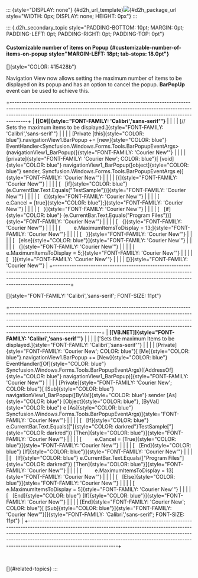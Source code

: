 ::: {style="DISPLAY: none"}
[](ms-xhelp:///?Id=d2h_url_template){#d2h_url_template}![](!package_url!){#d2h_package_url style="WIDTH: 0px; DISPLAY: none; HEIGHT: 0px"}
:::

::: {.d2h_secondary_topic style="PADDING-BOTTOM: 10pt; MARGIN: 0pt; PADDING-LEFT: 0pt; PADDING-RIGHT: 0pt; PADDING-TOP: 0pt"}
#### Customizable number of items on Popup {#customizable-number-of-items-on-popup style="MARGIN-LEFT: 18pt; tab-stops: 18.0pt"}

[]{style="COLOR: #15428b"} 

Navigation View now allows setting the maximum number of items to be displayed on its popup and has an option to cancel the popup. **BarPopUp** event can be used to achieve this.

+-------------------------------------------------------------------------------------------------------------------------------------------------------------------------------------------------------------------------------------------------+
| **[\[C#\]]{style="FONT-FAMILY: 'Calibri','sans-serif'"}**                                                                                                                                                                                       |
|                                                                                                                                                                                                                                                 |
| [// Sets the maximum items to be displayed.]{style="FONT-FAMILY: 'Calibri','sans-serif'"}                                                                                                                                                       |
|                                                                                                                                                                                                                                                 |
| [Private [this]{style="COLOR: blue"}.navigationView1.BarPopup += [new]{style="COLOR: blue"} EventHandler\<Syncfusion.Windows.Forms.Tools.BarPopupEventArgs\>(navigationView1_BarPopup)]{style="FONT-FAMILY: 'Courier New'"}                     |
|                                                                                                                                                                                                                                                 |
| [private]{style="FONT-FAMILY: 'Courier New'; COLOR: blue"}[ [void]{style="COLOR: blue"} navigationView1_BarPopup([object]{style="COLOR: blue"} sender, Syncfusion.Windows.Forms.Tools.BarPopupEventArgs e)]{style="FONT-FAMILY: 'Courier New'"} |
|                                                                                                                                                                                                                                                 |
| [{]{style="FONT-FAMILY: 'Courier New'"}                                                                                                                                                                                                         |
|                                                                                                                                                                                                                                                 |
| [   [if]{style="COLOR: blue"} (e.CurrentBar.Text.Equals(\"TestSample\"))]{style="FONT-FAMILY: 'Courier New'"}                                                                                                                                   |
|                                                                                                                                                                                                                                                 |
| [   {]{style="FONT-FAMILY: 'Courier New'"}                                                                                                                                                                                                      |
|                                                                                                                                                                                                                                                 |
| [         e.Cancel = [true]{style="COLOR: blue"};]{style="FONT-FAMILY: 'Courier New'"}                                                                                                                                                          |
|                                                                                                                                                                                                                                                 |
| [   }]{style="FONT-FAMILY: 'Courier New'"}                                                                                                                                                                                                      |
|                                                                                                                                                                                                                                                 |
| [   [if]{style="COLOR: blue"} (e.CurrentBar.Text.Equals(\"Program Files\"))]{style="FONT-FAMILY: 'Courier New'"}                                                                                                                                |
|                                                                                                                                                                                                                                                 |
| [   {]{style="FONT-FAMILY: 'Courier New'"}                                                                                                                                                                                                      |
|                                                                                                                                                                                                                                                 |
| [         e.MaximumItemsToDisplay = 13;]{style="FONT-FAMILY: 'Courier New'"}                                                                                                                                                                    |
|                                                                                                                                                                                                                                                 |
| [   }]{style="FONT-FAMILY: 'Courier New'"}                                                                                                                                                                                                      |
|                                                                                                                                                                                                                                                 |
| [   [else]{style="COLOR: blue"}]{style="FONT-FAMILY: 'Courier New'"}                                                                                                                                                                            |
|                                                                                                                                                                                                                                                 |
| [   {]{style="FONT-FAMILY: 'Courier New'"}                                                                                                                                                                                                      |
|                                                                                                                                                                                                                                                 |
| [         e.MaximumItemsToDisplay = 5;]{style="FONT-FAMILY: 'Courier New'"}                                                                                                                                                                     |
|                                                                                                                                                                                                                                                 |
| [   }]{style="FONT-FAMILY: 'Courier New'"}                                                                                                                                                                                                      |
|                                                                                                                                                                                                                                                 |
| [}]{style="FONT-FAMILY: 'Courier New'"}                                                                                                                                                                                                         |
+-------------------------------------------------------------------------------------------------------------------------------------------------------------------------------------------------------------------------------------------------+

[]{style="FONT-FAMILY: 'Calibri','sans-serif'; FONT-SIZE: 11pt"} 

+--------------------------------------------------------------------------------------------------------------------------------------------------------------------------------------------------------------------------------------------------------------------------------------------------------------------------------------------------------------+
| **[\[VB.NET\]]{style="FONT-FAMILY: 'Calibri','sans-serif'"}**                                                                                                                                                                                                                                                                                                |
|                                                                                                                                                                                                                                                                                                                                                              |
| ['Sets the maximum Items to be displayed.]{style="FONT-FAMILY: 'Calibri','sans-serif'"}                                                                                                                                                                                                                                                                      |
|                                                                                                                                                                                                                                                                                                                                                              |
| [Private]{style="FONT-FAMILY: 'Courier New'; COLOR: blue"}[ [Me]{style="COLOR: blue"}.navigationView1.BarPopup += [New]{style="COLOR: blue"} EventHandler([Of]{style="COLOR: blue"} Syncfusion.Windows.Forms.Tools.BarPopupEventArgs)([AddressOf]{style="COLOR: blue"} navigationView1_BarPopup)]{style="FONT-FAMILY: 'Courier New'"}                        |
|                                                                                                                                                                                                                                                                                                                                                              |
| [Private]{style="FONT-FAMILY: 'Courier New'; COLOR: blue"}[ [Sub]{style="COLOR: blue"} navigationView1_BarPopup([ByVal]{style="COLOR: blue"} sender [As]{style="COLOR: blue"} [Object]{style="COLOR: blue"}, [ByVal]{style="COLOR: blue"} e [As]{style="COLOR: blue"} Syncfusion.Windows.Forms.Tools.BarPopupEventArgs)]{style="FONT-FAMILY: 'Courier New'"} |
|                                                                                                                                                                                                                                                                                                                                                              |
| [   [If]{style="COLOR: blue"} e.CurrentBar.Text.Equals([\"]{style="COLOR: darkred"}TestSample[\"]{style="COLOR: darkred"}) [Then]{style="COLOR: blue"}]{style="FONT-FAMILY: 'Courier New'"}                                                                                                                                                                  |
|                                                                                                                                                                                                                                                                                                                                                              |
| [         e.Cancel = [True]{style="COLOR: blue"}]{style="FONT-FAMILY: 'Courier New'"}                                                                                                                                                                                                                                                                        |
|                                                                                                                                                                                                                                                                                                                                                              |
| [   [End]{style="COLOR: blue"} [If]{style="COLOR: blue"}]{style="FONT-FAMILY: 'Courier New'"}                                                                                                                                                                                                                                                                |
|                                                                                                                                                                                                                                                                                                                                                              |
| [   [If]{style="COLOR: blue"} e.CurrentBar.Text.Equals([\"Program Files\"]{style="COLOR: darkred"}) [Then]{style="COLOR: blue"}]{style="FONT-FAMILY: 'Courier New'"}                                                                                                                                                                                         |
|                                                                                                                                                                                                                                                                                                                                                              |
| [         e.MaximumItemsToDisplay = 13]{style="FONT-FAMILY: 'Courier New'"}                                                                                                                                                                                                                                                                                  |
|                                                                                                                                                                                                                                                                                                                                                              |
| [   [Else]{style="COLOR: blue"}]{style="FONT-FAMILY: 'Courier New'"}                                                                                                                                                                                                                                                                                         |
|                                                                                                                                                                                                                                                                                                                                                              |
| [         e.MaximumItemsToDisplay = 5]{style="FONT-FAMILY: 'Courier New'"}                                                                                                                                                                                                                                                                                   |
|                                                                                                                                                                                                                                                                                                                                                              |
| [   [End]{style="COLOR: blue"} [If]{style="COLOR: blue"}]{style="FONT-FAMILY: 'Courier New'"}                                                                                                                                                                                                                                                                |
|                                                                                                                                                                                                                                                                                                                                                              |
| [End]{style="FONT-FAMILY: 'Courier New'; COLOR: blue"}[ [Sub]{style="COLOR: blue"}]{style="FONT-FAMILY: 'Courier New'"}[]{style="FONT-FAMILY: 'Calibri','sans-serif'; FONT-SIZE: 11pt"}                                                                                                                                                                      |
+--------------------------------------------------------------------------------------------------------------------------------------------------------------------------------------------------------------------------------------------------------------------------------------------------------------------------------------------------------------+

 

[]{#related-topics}
:::
